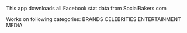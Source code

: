 This app downloads all Facebook stat data from SocialBakers.com

Works on following categories:
BRANDS
CELEBRITIES
ENTERTAINMENT
MEDIA
